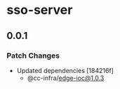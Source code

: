 # sso-server

## 0.0.1

### Patch Changes

- Updated dependencies [184216f]
  - @cc-infra/edge-ioc@1.0.3
